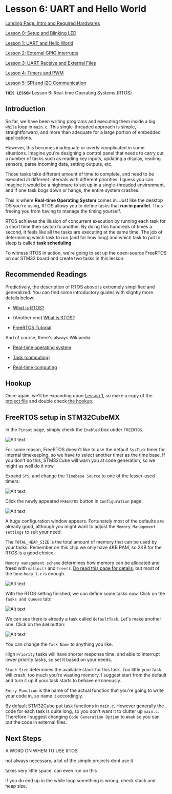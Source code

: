 # Lesson 6: UART and Hello World

[Landing Page: Intro and Required Hardwares](../README.md)

[Lesson 0: Setup and Blinking LED](../lesson0_intro_blinkLED/README.md)

[Lesson 1: UART and Hello World](../lesson1_serial_helloworld/README.md)

[Lesson 2: External GPIO Interrupts](../lesson2_external_interrupt/README.md)

[Lesson 3: UART Receive and External Files](../lesson3_serial_recv_interrupt)

[Lesson 4: Timers and PWM](../lesson4_timers_and_pwm/README.md)

[Lesson 5: SPI and I2C Communication](../lesson5_spi_i2c/README.md)

**`THIS LESSON`** Lesson 6: Real-time Operating Systems (RTOS)

## Introduction

So far, we have been writing programs and executing them inside a big `while` loop in `main.c`. This single-threaded approach is simple, straightforward, and more than adequate for a large portion of embedded applications.

However, this becomes inadequate or overly complicated in some situations.  Imagine you're designing a control panel that needs to carry out a number of tasks such as reading key inputs, updating a display, reading sensors, parse incoming data, setting outputs, etc.

Those tasks take different amount of time to complete, and need to be executed at different intervals with different priorities. I guess you can imagine it would be a nightmare to set up in a single-threaded environment, and if one task bogs down or hangs, the entire system crashes.

This is where **Real-time Operating System** comes in. Just like the desktop OS you're using, RTOS allows you to define tasks that **run in parallel**. Thus freeing you from having to manage the timing yourself.

RTOS achieves the illusion of concurrent execution by running each task for a short time then switch to another. By doing this hundreds of times a second, it feels like all the tasks are executing at the same time. The job of determining which task to run (and for how long) and which task to put to sleep is called **task scheduling**.

To witness RTOS in action, we're going to set up the open-source FreeRTOS on our STM32 board and create two tasks in this lesson.

## Recommended Readings

Predictively, the description of RTOS above is extremely simplified and generalized. You can find some introductory guides with slightly more details below:

* [What is RTOS?](https://www.freertos.org/about-RTOS.html)

* (Another one) [What is RTOS?](https://www.highintegritysystems.com/rtos/what-is-an-rtos/)

* [FreeRTOS Tutorial](https://www.freertos.org/tutorial/)

And of course, there's always Wikipedia:

* [Real-time operating system](https://en.wikipedia.org/wiki/Real-time_operating_system)

* [Task (computing)](https://en.wikipedia.org/wiki/Task_(computing))

* [Real-time computing](https://en.wikipedia.org/wiki/Real-time_computing)

## Hookup

Once again, we'll be expanding upon [Lesson 1](../lesson1_serial_helloworld/README.md), so make a copy of the [project file](../lesson1_serial_helloworld/sample_code) and double check [the hookup](../lesson1_serial_helloworld/README.md#hookup).

## FreeRTOS setup in STM32CubeMX

In the `Pinout` page, simply check the `Enabled` box under `FREERTOS`.

![Alt text](resources/enabled.png)

For some reason, FreeRTOS doesn't like to use the default `SysTick` timer for internal timekeeping, so we have to select another timer as the time base. If you don't do this, STM32Cube will warn you at code generation, so we might as well do it now.

Expand `SYS`, and change the `Timebase Source` to one of the lesser-used timers:

![Alt text](resources/tim.png)

Click the newly appeared `FREERTOS` button in `Configuration` page:

![Alt text](resources/button.png)

A huge configuration window appears. Fortunately most of the defaults are already good, although you might want to adjust the `Memory Management settings` to suit your need.

The `TOTAL_HEAP_SIZE` is the total amount of memory that can be used by your tasks. Remember on this chip we only have 4KB RAM, so 2KB for the RTOS is a good choice.

`Memory management scheme` determines how memory can be allocated and freed with `malloc()` and `free()`. [Do read this page for details](https://www.freertos.org/a00111.html), but most of the time `heap_1.c` is enough.

![Alt text](resources/mem.png)

With the RTOS setting finished, we can define some tasks now. Click on the `Tasks and Queues` tab:

![Alt text](resources/tq.png)

We can see there is already a task called `defaultTask`. Let's make another one. Click on the `Add` button:

![Alt text](resources/t2.png)

You can change the `Task Name` to anything you like.

High `Priority` tasks will have shorter response time, and able to interrupt lower priority tasks, so set it based on your needs.

`Stack Size` determines the available stack for this task. Too little your task will crash, too much you're wasting memory. I suggest start from the default and turn it up if your task starts to behave erroneously.

`Entry Function` is the name of the actual function that you're going to write your code in, so name it accordingly.

By default STM32Cube put task functions in `main.c`. However generally the code for each task is quite long, so you don't want it to clutter up `main.c`. Therefore I suggest changing `Code Generation Option` to `Weak` so you can put the code in external files.

## Next Steps

A WORD ON WHEN TO USE RTOS

not always necessary, a lot of the simple projects dont use it

takes very little space, can even run on this

if you do end up in the while loop something is wrong, check stack and heap size.